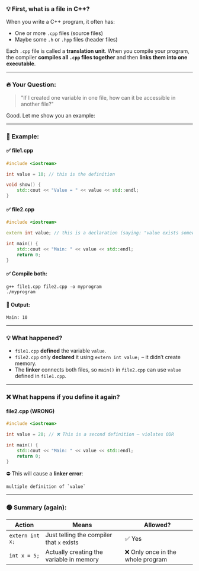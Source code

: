 ### 💡 First, what is a file in C++?

When you write a C++ program, it often has:

* One or more `.cpp` files (source files)
* Maybe some `.h` or `.hpp` files (header files)

Each `.cpp` file is called a **translation unit**.
When you compile your program, the compiler **compiles all `.cpp` files together** and then **links them into one executable**.

---

### 🔥 Your Question:

> "If I created one variable in one file, how can it be accessible in another file?"

Good. Let me show you an example:

---

### 🧪 Example:

#### ✅ file1.cpp

```cpp
#include <iostream>

int value = 10; // this is the definition

void show() {
    std::cout << "Value = " << value << std::endl;
}
```

#### ✅ file2.cpp

```cpp
#include <iostream>

extern int value; // this is a declaration (saying: "value exists somewhere else")

int main() {
    std::cout << "Main: " << value << std::endl;
    return 0;
}
```

#### ✅ Compile both:

```
g++ file1.cpp file2.cpp -o myprogram
./myprogram
```

#### 🧾 Output:

```
Main: 10
```

---

### 💡 What happened?

* `file1.cpp` **defined** the variable `value`.
* `file2.cpp` only **declared** it using `extern int value;` – it didn’t create memory.
* The **linker** connects both files, so `main()` in `file2.cpp` can use `value` defined in `file1.cpp`.

---

### ❌ What happens if you define it again?

#### file2.cpp (WRONG)

```cpp
#include <iostream>

int value = 20; // ❌ This is a second definition – violates ODR

int main() {
    std::cout << "Main: " << value << std::endl;
    return 0;
}
```

⛔ This will cause a **linker error**:

```
multiple definition of `value`
```

---

### 🟢 Summary (again):

| Action          | Means                                     | Allowed?                         |
| --------------- | ----------------------------------------- | -------------------------------- |
| `extern int x;` | Just telling the compiler that `x` exists | ✅ Yes                            |
| `int x = 5;`    | Actually creating the variable in memory  | ❌ Only once in the whole program |